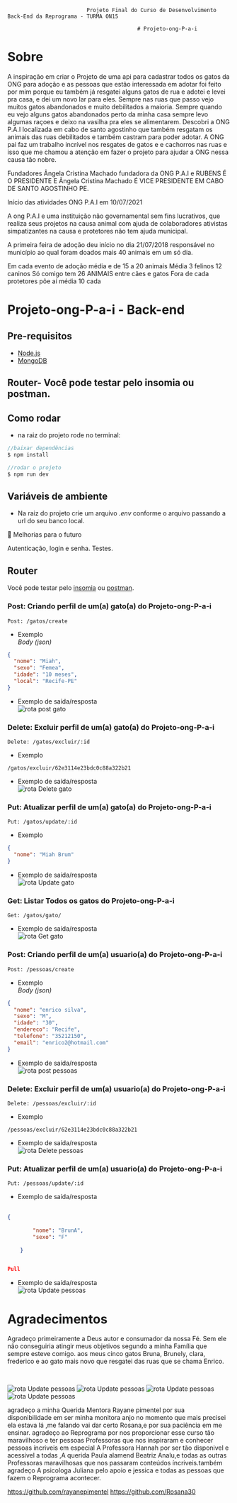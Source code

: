                              Projeto Final do Curso de Desenvolvimento Back-End da Reprograma - TURMA ON15

                                             # Projeto-ong-P-a-i

# Sobre

A inspiração em criar o Projeto de uma api para cadastrar todos os gatos da ONG para adoção e as pessoas que estão interessada em adotar foi feito por mim porque eu também já resgatei alguns gatos de rua e adotei e levei pra casa, e dei um novo lar para eles. Sempre nas ruas que passo vejo muitos gatos abandonados e muito debilitados a maioria. Sempre quando eu vejo alguns gatos abandonados perto da minha casa sempre levo algumas raçoes e deixo na vasilha pra eles se alimentarem. Descobri a ONG P.A.I localizada em cabo de santo agostinho que também resgatam os animais das ruas debilitados e também castram para poder adotar. A ONG pai faz um trabalho incrível nos resgates de gatos e e cachorros nas ruas e isso que me chamou a atenção em fazer o projeto para ajudar a ONG nessa causa tão nobre.

Fundadores Ângela Cristina Machado fundadora da ONG P.A.I e RUBENS É O PRESIDENTE E Ângela Cristina Machado É VICE PRESIDENTE EM CABO DE SANTO AGOSTINHO PE.

Início das atividades ONG P.A.I em 10/07/2021

A ong P.A.I e uma instituição não governamental sem fins lucrativos, que realiza seus projetos na causa animal com ajuda de colaboradores ativistas simpatizantes na causa e protetores não tem ajuda municipal.

A primeira feira de adoção deu início no  dia 21/07/2018  responsável no município ao qual foram doados mais 40 animais em um só dia.

Em cada evento de adoção média e de 15 a 20 animais
Média 3 felinos 12 caninos
Só comigo tem 26 ANIMAIS entre cães e gatos
Fora de cada protetores põe aí média 10 cada


# Projeto-ong-P-a-i - Back-end

## Pre-requisitos

- [Node.js](https://nodejs.org/en/)
- [MongoDB](https://www.mongodb.com/pt-br)

## Router- Você pode testar pelo insomia ou postman.

## Como rodar

- na raiz do projeto rode no terminal:

```javascript
//baixar dependências
$ npm install

//rodar o projeto
$ npm run dev
```

## Variáveis de ambiente

- Na raiz do projeto crie um arquivo _.env_ conforme o arquivo passando a url do seu banco local.

🚧 Melhorias para o futuro

Autenticação, login e senha.
Testes.


## Router

Você pode testar pelo [insomia](https://insomnia.rest/download) ou [postman](https://www.postman.com/).

### Post: Criando perfil de um(a) gato(a) do Projeto-ong-P-a-i

```
Post: /gatos/create
```

- Exemplo <br>
  _Body (json)_

```json
{
  "nome": "Miah",
  "sexo": "Femea",
  "idade": "10 meses",
  "local": "Recife-PE"
}
```

- Exemplo de saída/resposta <br>
  ![rota post gato ](/imagens/Gatoscreate.JPG)

### Delete: Excluir perfil de um(a) gato(a) do Projeto-ong-P-a-i

```
Delete: /gatos/excluir/:id
```

- Exemplo <br>

```
/gatos/excluir/62e3114e23bdc0c88a322b21
```

- Exemplo de saída/resposta <br>
  ![rota Delete gato ](/imagens/Gato%20excluir.JPG)

### Put: Atualizar perfil de um(a) gato(a) do Projeto-ong-P-a-i

```
Put: /gatos/update/:id
```

- Exemplo <br>

```json
{
  "nome": "Miah Brum"
}
```

- Exemplo de saída/resposta <br>
  ![rota Update gato ](/imagens/Gato%20update.JPG)

### Get: Listar Todos os gatos do Projeto-ong-P-a-i

```
Get: /gatos/gato/
```

- Exemplo de saída/resposta <br>
  ![rota Get gato ](/imagens/Get%20Gatos.JPG)

### Post: Criando perfil de um(a) usuario(a) do Projeto-ong-P-a-i

```
Post: /pessoas/create
```

- Exemplo <br>
  _Body (json)_

```json
{
  "nome": "enrico silva",
  "sexo": "M",
  "idade": "30",
  "endereco": "Recife",
  "telefone": "35212150",
  "email": "enrico2@hotmail.com"
}
```

- Exemplo de saída/resposta <br>
  ![rota post pessoas ](/imagens/Create%20Pessoas.JPG)

### Delete: Excluir perfil de um(a) usuario(a) do Projeto-ong-P-a-i

```
Delete: /pessoas/excluir/:id
```

- Exemplo <br>

```
/pessoas/excluir/62e3114e23bdc0c88a322b21
```

- Exemplo de saída/resposta <br>
  ![rota Delete pessoas ](/imagens/Pessoas%20excluir.JPG)

### Put: Atualizar perfil de um(a) usuario(a) do Projeto-ong-P-a-i

```
Put: /pessoas/update/:id
```

- Exemplo de saída/resposta <br> <br>

```json
{
	
		"nome": "BrunA",
		"sexo": "F"
	
	}


Pull
```

- Exemplo de saída/resposta <br> 
  ![rota Update pessoas ](/imagens/)

  



# Agradecimentos
Agradeço primeiramente a Deus autor e consumador da nossa Fé. Sem ele não conseguiria atingir meus objetivos segundo a minha Família que sempre esteve comigo. aos meus cinco gatos Bruna, Brunely, clara, frederico e ao gato mais novo que resgatei das ruas que se chama Enrico.

<br>

![rota Update pessoas ](/imagens/WhatsApp%20Image%202022-07-25%20at%2014.43.49%20(1).jpeg)
![rota Update pessoas ](/imagens/WhatsApp%20Image%202022-07-25%20at%2014.43.35%20(2).jpeg)
![rota Update pessoas ](/imagens/WhatsApp%20Image%202022-07-25%20at%2014.43.32.jpeg)
![rota Update pessoas ](/imagens/WhatsApp%20Image%202022-07-25%20at%2014.43.36.jpeg)






agradeço a minha Querida Mentora Rayane pimentel por sua disponibilidade em ser minha monitora anjo no momento que mais precisei
ela estava lá ,me falando vai dar certo Rosana,e por sua paciência em me ensinar.
agradeço ao Reprograma por nos proporcionar esse curso tão maravilhoso e ter pessoas Professoras que nos inspiraram e conhecer pessoas íncriveis em especial A Professora Hannah por ser tão disponivel e acessivel a todas ,A querida Paula alamend Beatriz Analu,e todas as outras Professoras maravilhosas que nos passaram conteúdos íncriveis.também agradeço A psicologa Juliana pelo apoio e jessica e todas as pessoas que fazem o Reprograma acontecer.

https://github.com/rayanepimentel
https://github.com/Rosana30
